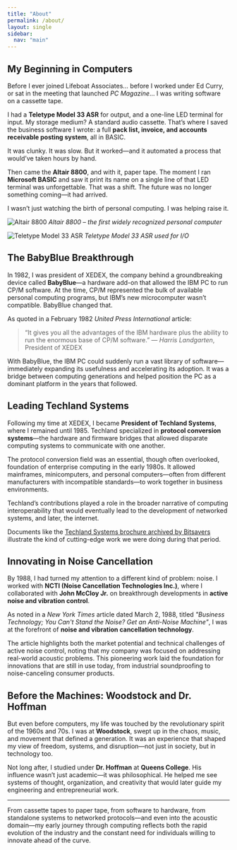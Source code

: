 ```yaml
---
title: "About"
permalink: /about/
layout: single
sidebar:
  nav: "main"
---
```


## My Beginning in Computers

Before I ever joined Lifeboat Associates… before I worked under Ed Curry, or sat in the meeting that launched *PC Magazine*… I was writing software on a cassette tape.

I had a **Teletype Model 33 ASR** for output, and a one-line LED terminal for input. My storage medium? A standard audio cassette. That’s where I saved the business software I wrote: a full **pack list, invoice, and accounts receivable posting system**, all in BASIC.

It was clunky. It was slow. But it worked—and it automated a process that would’ve taken hours by hand.

Then came the **Altair 8800**, and with it, paper tape. The moment I ran **Microsoft BASIC** and saw it print its name on a single line of that LED terminal was unforgettable. That was a shift. The future was no longer something coming—it had arrived.

I wasn’t just watching the birth of personal computing. I was helping raise it.

![Altair 8800](https://upload.wikimedia.org/wikipedia/commons/thumb/4/4f/Altair_8800_Computer.jpg/640px-Altair_8800_Computer.jpg)
*Altair 8800 – the first widely recognized personal computer*

![Teletype Model 33 ASR](https://upload.wikimedia.org/wikipedia/commons/thumb/e/e3/Teletype-ASR-33.jpg/640px-Teletype-ASR-33.jpg)
*Teletype Model 33 ASR used for I/O*

## The BabyBlue Breakthrough

In 1982, I was president of XEDEX, the company behind a groundbreaking device called **BabyBlue**—a hardware add-on that allowed the IBM PC to run CP/M software. At the time, CP/M represented the bulk of available personal computing programs, but IBM’s new microcomputer wasn’t compatible. BabyBlue changed that.

As quoted in a February 1982 *United Press International* article:

> “It gives you all the advantages of the IBM hardware plus the ability to run the enormous base of CP/M software.” — *Harris Landgarten*, President of XEDEX

With BabyBlue, the IBM PC could suddenly run a vast library of software—immediately expanding its usefulness and accelerating its adoption. It was a bridge between computing generations and helped position the PC as a dominant platform in the years that followed.

## Leading Techland Systems

Following my time at XEDEX, I became **President of Techland Systems**, where I remained until 1985. Techland specialized in **protocol conversion systems**—the hardware and firmware bridges that allowed disparate computing systems to communicate with one another.

The protocol conversion field was an essential, though often overlooked, foundation of enterprise computing in the early 1980s. It allowed mainframes, minicomputers, and personal computers—often from different manufacturers with incompatible standards—to work together in business environments.

Techland’s contributions played a role in the broader narrative of computing interoperability that would eventually lead to the development of networked systems, and later, the internet.

Documents like the [Techland Systems brochure archived by Bitsavers](http://www.bitsavers.org/pdf/datapro/protocol_conversion_systems/C23-825_Techland_Systems.pdf) illustrate the kind of cutting-edge work we were doing during that period.

## Innovating in Noise Cancellation

By 1988, I had turned my attention to a different kind of problem: noise. I worked with **NCTI (Noise Cancellation Technologies Inc.)**, where I collaborated with **John McCloy Jr.** on breakthrough developments in **active noise and vibration control**.

As noted in a *New York Times* article dated March 2, 1988, titled *"Business Technology; You Can't Stand the Noise? Get an Anti-Noise Machine"*, I was at the forefront of **noise and vibration cancellation technology**.

The article highlights both the market potential and technical challenges of active noise control, noting that my company was focused on addressing real-world acoustic problems. This pioneering work laid the foundation for innovations that are still in use today, from industrial soundproofing to noise-canceling consumer products.

## Before the Machines: Woodstock and Dr. Hoffman

But even before computers, my life was touched by the revolutionary spirit of the 1960s and 70s. I was at **Woodstock**, swept up in the chaos, music, and movement that defined a generation. It was an experience that shaped my view of freedom, systems, and disruption—not just in society, but in technology too.

Not long after, I studied under **Dr. Hoffman** at **Queens College**. His influence wasn’t just academic—it was philosophical. He helped me see systems of thought, organization, and creativity that would later guide my engineering and entrepreneurial work.

---

From cassette tapes to paper tape, from software to hardware, from standalone systems to networked protocols—and even into the acoustic domain—my early journey through computing reflects both the rapid evolution of the industry and the constant need for individuals willing to innovate ahead of the curve.

